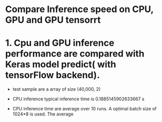 # Compare Inference speed on CPU, GPU and GPU tensorrt

# 1. Cpu and GPU inference performance are compared with Keras model predict( with tensorFlow backend).

- test sample are a array of size (40,000, 2)
- CPU inference typical inference time is 0.1885145902633667 s

- CPU inference time are average over 10 runs. A optimal batch size of 1024\*8 is used. The average
